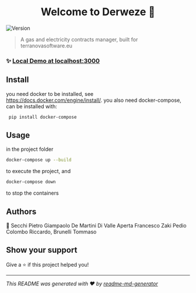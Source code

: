 
<h1 align="center">Welcome to Derweze 👋</h1>
<p>
  <img alt="Version" src="https://img.shields.io/badge/version-development-blue.svg?cacheSeconds=2592000" />
</p>

> A gas and electricity contracts manager, built for terranovasoftware.eu

### ✨ [Local Demo at localhost:3000](localhost:3000)

## Install

you need docker to be installed, see https://docs.docker.com/engine/install/.
you also need docker-compose, can be installed with:
```sh
 pip install docker-compose
 ```

## Usage

in the project folder
```sh
docker-compose up --build
```
 to execute the project, and 
 ```sh
docker-compose down
```
to stop the containers

## Authors

👤 
Secchi Pietro Giampaolo 
De Martini Di Valle Aperta Francesco 
Zaki Pedio
Colombo Riccardo, 
Brunelli Tommaso 


## Show your support

Give a ⭐️ if this project helped you!

***
_This README was generated with ❤️ by [readme-md-generator](https://github.com/kefranabg/readme-md-generator)_
